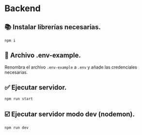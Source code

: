 # Backend

## :books: Instalar librerías necesarias.
```
npm i
```

## :wrench: Archivo .env-example.
Renombra el archivo ```.env-example``` a ```.env``` y añade las credenciales necesarias.

## :white_check_mark: Ejecutar servidor.
```
npm run start
```

## :ballot_box_with_check: Ejecutar servidor modo dev (nodemon).
```
npm run dev
```
